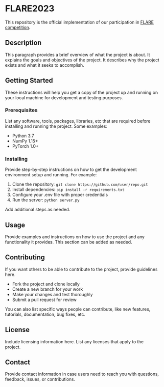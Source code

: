 # FLARE2023

This repository is the official implementation of our participation in [FLARE competition](https://codalab.lisn.upsaclay.fr/competitions/12239).

## Description

This paragraph provides a brief overview of what the project is about. It explains the goals and objectives of the project. It describes why the project exists and what it seeks to accomplish.  

## Getting Started

These instructions will help you get a copy of the project up and running on your local machine for development and testing purposes.

### Prerequisites

List any software, tools, packages, libraries, etc that are required before installing and running the project. Some examples:

- Python 3.7
- NumPy 1.15+
- PyTorch 1.0+

### Installing

Provide step-by-step instructions on how to get the development environment setup and running. For example:

1. Clone the repository: `git clone https://github.com/user/repo.git`
2. Install dependencies: `pip install -r requirements.txt` 
3. Configure your .env file with proper credentials
4. Run the server: `python server.py`

Add additional steps as needed.

## Usage

Provide examples and instructions on how to use the project and any functionality it provides. This section can be added as needed.

## Contributing

If you want others to be able to contribute to the project, provide guidelines here.

- Fork the project and clone locally
- Create a new branch for your work
- Make your changes and test thoroughly
- Submit a pull request for review

You can also list specific ways people can contribute, like new features, tutorials, documentation, bug fixes, etc.

## License

Include licensing information here. List any licenses that apply to the project.

## Contact

Provide contact information in case users need to reach you with questions, feedback, issues, or contributions.
